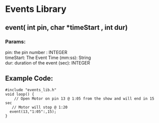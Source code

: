 # Events Library

## event( int pin, char *timeStart , int dur)
### Params:
pin: the pin number : INTEGER <br />
timeStart: The Event Time (mm:ss): String <br />
dur: duration of the event (sec): INTEGER <br />


## Example Code:

```
#include "events_lib.h"
void loop() {
    // Open Motor on pin 13 @ 1:05 from the show and will end in 15 sec
   // Motor will stop @ 1:20
  event(13,"1:05":,15);
}
```